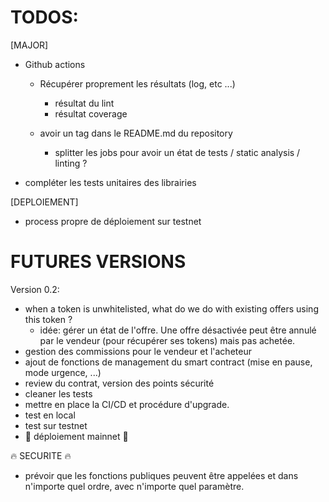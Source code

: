 # TODOS:

[MAJOR]
  - Github actions
    - Récupérer proprement les résultats (log, etc ...)
      - résultat du lint
      - résultat coverage

    - avoir un tag dans le README.md du repository
      - splitter les jobs pour avoir un état de tests / static analysis / linting ?

  - compléter les tests unitaires des librairies

[DEPLOIEMENT]
  - process propre de déploiement sur testnet

# FUTURES VERSIONS

Version 0.2:
  - when a token is unwhitelisted, what do we do with existing offers using this token ?
    * idée: gérer un état de l'offre. Une offre désactivée peut être annulé par le vendeur (pour récupérer ses tokens) mais pas achetée. 
  - gestion des commissions pour le vendeur et l'acheteur
  - ajout de fonctions de management du smart contract (mise en pause, mode urgence, ...)
  - review du contrat, version des points sécurité
  - cleaner les tests
  - mettre en place la CI/CD et procédure d'upgrade.
  - test en local
  - test sur testnet
  - 🚀 déploiement mainnet 🚀

🔥 SECURITE 🔥
  * prévoir que les fonctions publiques peuvent être appelées et dans n'importe quel ordre, avec n'importe quel paramètre.
  
